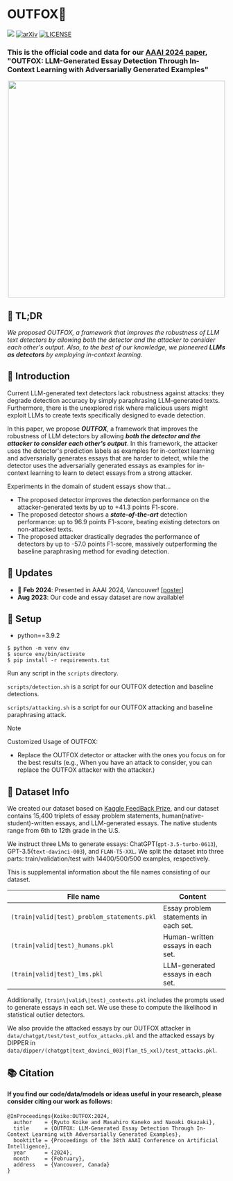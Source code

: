 # OUTFOX🦊
![](https://img.shields.io/badge/Made_with-python-blue.svg)
[![arXiv](https://img.shields.io/badge/arXiv-2307.11729-b31b1b.svg)](https://arxiv.org/abs/2307.11729)
[![LICENSE](https://img.shields.io/badge/License-Apache--2.0-green.svg)](https://github.com/ryuryukke/OUTFOX?tab=Apache-2.0-1-ov-file)

### This is the official code and data for our [AAAI 2024 paper](https://ojs.aaai.org/index.php/AAAI/article/view/30120), "OUTFOX: LLM-Generated Essay Detection Through In-Context Learning with Adversarially Generated Examples"

<p align="center">
<img src="https://github.com/user-attachments/assets/39d5d34e-779d-49f0-b335-e7e2528f49d2" width="500"/>
<!--   <img src="https://github.com/ryuryukke/OUTFOX/assets/61570900/4626abf6-5c75-43c9-91c0-812804e79104" width="500"/> -->
</p>


## 💨 TL;DR
_We proposed OUTFOX, a framework that improves the robustness of LLM text detectors by allowing both the detector and the attacker to consider each other's output. Also, to the best of our knowledge, we pioneered **LLMs as detectors** by employing in-context learning._

## 📖 Introduction
Current LLM-generated text detectors lack robustness against attacks: they degrade detection accuracy by simply paraphrasing LLM-generated texts.
Furthermore, there is the unexplored risk where malicious users might exploit LLMs to create texts specifically designed to evade detection.

In this paper, we propose _**OUTFOX**_, a framework that improves the robustness of LLM detectors by allowing _**both the detector and the attacker to consider each other's output**_.
In this framework, the attacker uses the detector's prediction labels as examples for in-context learning and adversarially generates essays that are harder to detect, while the detector uses the adversarially generated essays as examples for in-context learning to learn to detect essays from a strong attacker.

Experiments in the domain of student essays show that...
- The proposed detector improves the detection performance on the attacker-generated texts by up to +41.3 points F1-score. 
- The proposed detector shows a _**state-of-the-art**_ detection performance: up to 96.9 points F1-score, beating existing detectors on non-attacked texts.
- The proposed attacker drastically degrades the performance of detectors by up to -57.0 points F1-score, massively outperforming the baseline paraphrasing method for evading detection.

## 📢 Updates
- 🎉 **Feb 2024**: Presented in AAAI 2024, Vancouver! [[poster](https://drive.google.com/file/d/1b4qm0wvCftNA2MKr5nevDtTALzUdqtbW/view?usp=drive_link)]
- **Aug 2023**: Our code and essay dataset are now available!

## 🔨 Setup
- python==3.9.2
```
$ python -m venv env
$ source env/bin/activate
$ pip install -r requirements.txt
```
Run any script in the `scripts` directory.

`scripts/detection.sh` is a script for our OUTFOX detection and baseline detections.

`scripts/attacking.sh` is a script for our OUTFOX attacking and baseline paraphrasing attack.

> [!NOTE]  
> Customized Usage of OUTFOX:
> 
> - Replace the OUTFOX detector or attacker with the ones you focus on for the best results (e.g., When you have an attack to consider, you can replace the OUTFOX attacker with the attacker.)

## :page_facing_up: Dataset Info
We created our dataset based on [Kaggle FeedBack Prize](https://www.kaggle.com/competitions/feedback-prize-effectiveness), and our dataset contains 15,400 triplets of essay problem statements, human(native-student)-written essays, and LLM-generated essays. The native students range from 6th to 12th grade in the U.S.

We instruct three LMs to generate essays: ChatGPT(`gpt-3.5-turbo-0613`), GPT-3.5(`text-davinci-003`), and `FLAN-T5-XXL`.
We split the dataset into three parts: train/validation/test with 14400/500/500 examples, respectively.

This is supplemental information about the file names consisting of our dataset.

|File name|Content|
|---|------|
|`(train\|valid\|test)_problem_statements.pkl`| Essay problem statements in each set. |
|`(train\|valid\|test)_humans.pkl`| Human-written essays in each set. |
|`(train\|valid\|test)_lms.pkl`| LLM-generated essays in each set. |

Additionally, `(train\|valid\|test)_contexts.pkl` includes the prompts used to generate essays in each set. We use these to compute the likelihood in statistical outlier detectors.

We also provide the attacked essays by our OUTFOX attacker in `data/chatgpt/test/test_outfox_attacks.pkl` and the attacked essays by DIPPER in `data/dipper/(chatgpt|text_davinci_003|flan_t5_xxl)/test_attacks.pkl`.

## 📚 Citation
#### If you find our code/data/models or ideas useful in your research, please consider citing our work as follows:
```
@InProceedings{Koike:OUTFOX:2024,
  author    = {Ryuto Koike and Masahiro Kaneko and Naoaki Okazaki},
  title     = {OUTFOX: LLM-Generated Essay Detection Through In-Context Learning with Adversarially Generated Examples},
  booktitle = {Proceedings of the 38th AAAI Conference on Artificial Intelligence},
  year      = {2024},
  month     = {February},
  address   = {Vancouver, Canada}
}
```
